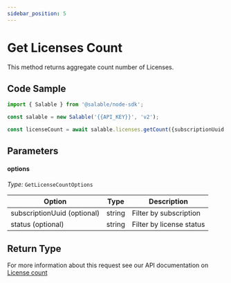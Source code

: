 ```yaml
---
sidebar_position: 5
---
```


# Get Licenses Count

This method returns aggregate count number of Licenses.

## Code Sample

```typescript
import { Salable } from '@salable/node-sdk';

const salable = new Salable('{{API_KEY}}', 'v2');

const licenseCount = await salable.licenses.getCount({subscriptionUuid: 'subscription_1', status: 'ACTIVE'});
```

## Parameters

#### options

_Type:_ `GetLicenseCountOptions`

| Option                      | Type   | Description              |
| --------------------------- | ------ | ------------------------ |
| subscriptionUuid (optional) | string | Filter by subscription   |
| status (optional)           | string | Filter by license status |

## Return Type

For more information about this request see our API documentation on [License count](https://docs.salable.app/api#tag/Licenses/operation/getLicensesCount)
